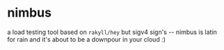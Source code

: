 # nimbus
a load testing tool based on `rakyll/hey` but sigv4 sign's -- nimbus is latin for rain and it's about to be a downpour in your cloud :)
